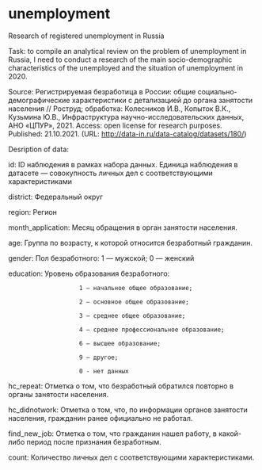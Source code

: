 # unemployment
Research of registered unemployment in Russia

Task: to compile an analytical review on the problem of unemployment in Russia, I need to conduct a research of the main socio-demographic characteristics of the unemployed and the situation of unemployment in 2020.

Source: Регистрируемая безработица в России: общие социально-демографические характеристики с детализацией до органа занятости населения // Роструд; обработка: Колесников И.В., Копыток В.К., Кузьмина Ю.В., Инфраструктура научно-исследовательских данных, АНО «ЦПУР», 2021. Access: open license for research purposes. 
Published: 21.10.2021. (URL: http://data-in.ru/data-catalog/datasets/180/)


Desription of data:

id:	 	              ID наблюдения в рамках набора данных. Единица наблюдения в датасете — совокупность личных дел с                             соответствующими характеристиками

district:              Федеральный округ

region:                Регион

month_application:     Месяц обращения в орган занятости населения.

age:                   Группа по возрасту, к которой относится безработный гражданин.

gender:                Пол безработного: 1 — мужской; 0 — женский

education:             Уровень образования безработного:

                        1 — начальное общее образование;
                        
                        2 — основное общее образование;
                        
                        3 — среднее общее образование;
                        
                        4 — среднее профессиональное образование;
                        
                        6 — высшее образование;
                        
                        9 — другое;
                        
                        0 - нет данных

hc_repeat: 	         Отметка о том, что безработный обратился повторно в органы занятости населения.

hc_didnotwork:		 Отметка о том, что, по информации органов занятости населения, гражданин ранее официально не работал.

find_new_job:         Отметка о том, что гражданин нашел работу, в какой-либо период после признания безработным.

count:                Количество личных дел с соответствующими характеристиками. 
